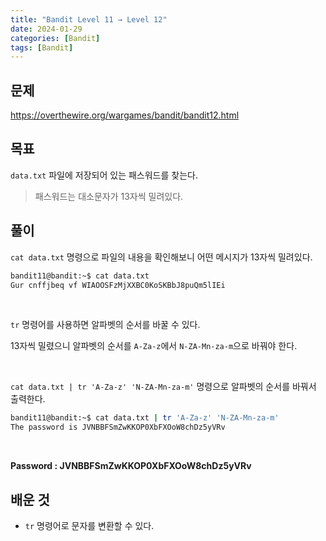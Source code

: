 ```yaml
---
title: "Bandit Level 11 → Level 12"
date: 2024-01-29
categories: [Bandit]
tags: [Bandit]
---
```


## 문제
<https://overthewire.org/wargames/bandit/bandit12.html>

## 목표
`data.txt` 파일에 저장되어 있는 패스워드를 찾는다.
> 패스워드는 대소문자가 13자씩 밀려있다.

## 풀이
`cat data.txt` 명령으로 파일의 내용을 확인해보니 어떤 메시지가 13자씩 밀려있다.

```sh
bandit11@bandit:~$ cat data.txt
Gur cnffjbeq vf WIAOOSFzMjXXBC0KoSKBbJ8puQm5lIEi
```  

&nbsp;  

`tr` 명령어를 사용하면 알파벳의 순서를 바꿀 수 있다.  

13자씩 밀렸으니 알파벳의 순서를 `A-Za-z`에서 `N-ZA-Mn-za-m`으로 바꿔야 한다.  

&nbsp;  

`cat data.txt | tr 'A-Za-z' 'N-ZA-Mn-za-m'` 명령으로 알파벳의 순서를 바꿔서 출력한다.

```sh
bandit11@bandit:~$ cat data.txt | tr 'A-Za-z' 'N-ZA-Mn-za-m'
The password is JVNBBFSmZwKKOP0XbFXOoW8chDz5yVRv
```  

&nbsp;  

**Password : JVNBBFSmZwKKOP0XbFXOoW8chDz5yVRv**


## 배운 것
- `tr` 명령어로 문자를 변환할 수 있다.